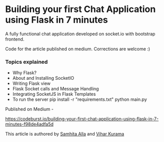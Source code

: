 # Building your first Chat Application using Flask in 7 minutes

A fully functional chat application developed on socket.io with bootstrap frontend.

Code for the article published on medium. Corrections are welcome :)

### Topics explained

- Why Flask?
- About and Installing SocketIO
- Writing Flask view
- Flask Socket calls and Message Handling
- Integrating SocketJS in Flask Templates 
- To run the server
    pip install -r "requirements.txt"
    python main.py

Published on Medium - 

https://codeburst.io/building-your-first-chat-application-using-flask-in-7-minutes-f98de4adfa5d


This article is authored by [Samhita Alla](https://github.com/samhita-alla) and [Vihar Kurama](https://github.com/vihar)

